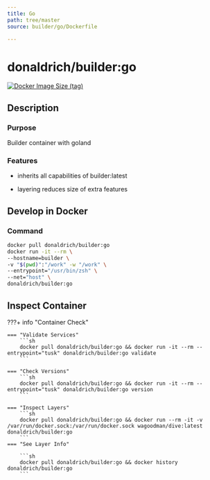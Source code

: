 ```yaml
---
title: Go
path: tree/master
source: builder/go/Dockerfile

---
```


# donaldrich/builder:go

[![Docker Image Size (tag)](https://img.shields.io/docker/image-size/donaldrich/builder/go?color=blue&label=size&logo=docker&style=flat-square)](https://hub.docker.com/r/donaldrich/builder/go)

## Description

### Purpose

Builder container with goland

### Features

* inherits all capabilities of builder:latest

* layering reduces size of extra features

## Develop in Docker

### Command

```sh
docker pull donaldrich/builder:go
docker run -it --rm \
--hostname=builder \
-v "$(pwd)":"/work" -w "/work" \
--entrypoint="/usr/bin/zsh" \
--net="host" \
donaldrich/builder:go
```

## Inspect Container

???+ info "Container Check"

    === "Validate Services"
        ```sh
        docker pull donaldrich/builder:go && docker run -it --rm --entrypoint="tusk" donaldrich/builder:go validate
        ```

    === "Check Versions"
        ```sh
        docker pull donaldrich/builder:go && docker run -it --rm --entrypoint="tusk" donaldrich/builder:go version
        ```

    === "Inspect Layers"
        ```sh
        docker pull donaldrich/builder:go && docker run --rm -it -v /var/run/docker.sock:/var/run/docker.sock wagoodman/dive:latest donaldrich/builder:go
        ```
    === "See Layer Info"

        ```sh
        docker pull donaldrich/builder:go && docker history donaldrich/builder:go
        ```

